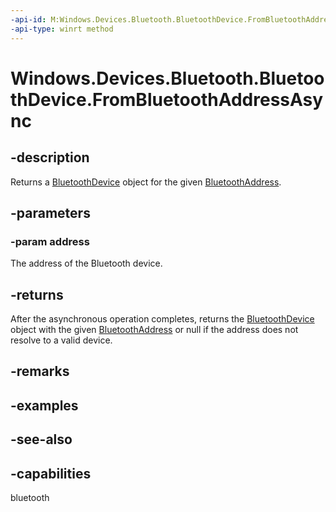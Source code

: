 ----api-id: M:Windows.Devices.Bluetooth.BluetoothDevice.FromBluetoothAddressAsync(System.UInt64)
-api-type: winrt method
---<!-- Method syntaxpublic Windows.Foundation.IAsyncOperation<Windows.Devices.Bluetooth.BluetoothDevice> FromBluetoothAddressAsync(System.UInt64 address)--># Windows.Devices.Bluetooth.BluetoothDevice.FromBluetoothAddressAsync## -descriptionReturns a [BluetoothDevice](bluetoothdevice.md) object for the given [BluetoothAddress](bluetoothdevice_bluetoothaddress.md).## -parameters### -param addressThe address of the Bluetooth device.## -returnsAfter the asynchronous operation completes, returns the [BluetoothDevice](bluetoothdevice.md) object with the given [BluetoothAddress](bluetoothledevice_bluetoothaddress.md) or null if the address does not resolve to a valid device.## -remarks## -examples## -see-also## -capabilitiesbluetooth